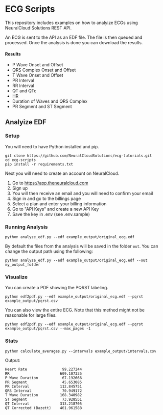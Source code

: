 # ECG Scripts

This repository includes examples on how to analyize ECGs using NeuralCloud Solutions REST API.

An ECG is sent to the API as an EDF file. The file is then queued and processed. Once the analysis is done you can download the results.

#### Results

- P Wave Onset and Offset
- QRS Complex Onset and Offset
- T Wave Onset and Offset
- PR Interval
- RR Interval
- QT and QTc
- HR
- Duration of Waves and QRS Complex
- PR Segment and ST Segment

## Analyize EDF

### Setup

You will need to have Python installed and pip.

```
git clone https://github.com/NeuralCloudSolutions/ecg-tutorials.git
cd ecg-scripts
pip install -r requirements.txt
```

Next you will need to create an account on NeuralCloud.

1. Go to https://app.theneuralcloud.com
2. Sign up
3. You will then receive an email and you will need to confirm your email
4. Sign in and go to the billings page
5. Select a plan and enter your billing information
6. Go to "API Keys" and create a new API Key
7. Save the key in .env (see .env.sample)

### Running Analysis

```
python analyze_edf.py --edf example_output/original_ecg.edf
```

By default the files from the analysis will be saved in the folder `out`. You can change the output path using the following:

```
python analyze_edf.py --edf example_output/original_ecg.edf --out my_output_folder
```

### Visualize

You can create a PDF showing the PQRST labeling.

```
python edf2pdf.py --edf example_output/original_ecg.edf --pqrst example_output/pqrst.csv
```

You can also view the entire ECG. Note that this method might not be reasonable for large files.

```
python edf2pdf.py --edf example_output/original_ecg.edf --pqrst example_output/pqrst.csv --max_pages -1
```

### Stats

```
python calculate_averages.py --intervals example_output/intervals.csv
```

Output:

```
Heart Rate                99.227244
RR                       609.107335
P Wave Duration           67.192666
PR Segment                45.653085
PR Interval              112.845751
QRS Interval              70.949172
T Wave Duration          168.340982
ST Segment                73.928551
QT Interval              313.218705
QT Corrected (Bazett)    401.961588
```
